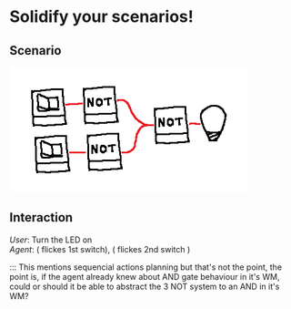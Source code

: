# Solidify your scenarios!

## Scenario
![Image](../IMGS/5.png)

## Interaction
*User*: Turn the LED on  
*Agent*: ( flickes 1st switch), ( flickes 2nd switch )

::: This mentions sequencial actions planning but that's not the point, the point is, if the agent already knew about AND gate behaviour in it's WM, could or should it be able to abstract the 3 NOT system to an AND in it's WM?